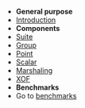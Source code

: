 - **General purpose**
- [Introduction](introduction.md)
- **Components**
- [Suite](suite.md)
- [Group](group.md)
- [Point](point.md)
- [Scalar](scalar.md)
- [Marshaling](marshalling.md)
- [XOF](xof.md)
- **Benchmarks**
- Go to [benchmarks](/benchmarks)